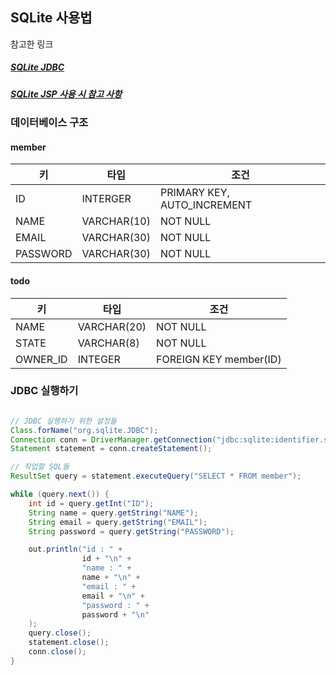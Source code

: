 ## SQLite 사용법

참고한 링크

##### [SQLite JDBC](https://velog.io/@zihoo/SQLite-JDBC)
##### [SQLite JSP 사용 시 참고 사항](https://blog.naver.com/haengro/40061270062)

### 데이터베이스 구조
#### member
| 키        | 타입          | 조건                          |
|----------|-------------|-----------------------------|
| ID       | INTERGER    | PRIMARY KEY, AUTO_INCREMENT |
| NAME     | VARCHAR(10) | NOT NULL                    |
| EMAIL    | VARCHAR(30) | NOT NULL                    |
| PASSWORD | VARCHAR(30) | NOT NULL                    |

#### todo
| 키        | 타입         | 조건                     |
|----------|------------|------------------------|
| NAME     | VARCHAR(20) | NOT NULL               |
| STATE    | VARCHAR(8) | NOT NULL               |
| OWNER_ID | INTEGER    | FOREIGN KEY member(ID) |

### JDBC 실행하기
```java

// JDBC 실행하기 위한 설정들
Class.forName("org.sqlite.JDBC");
Connection conn = DriverManager.getConnection("jdbc:sqlite:identifier.sqlite");
Statement statement = conn.createStatement();

// 작업할 SQL들
ResultSet query = statement.executeQuery("SELECT * FROM member");

while (query.next()) {
    int id = query.getInt("ID");
    String name = query.getString("NAME");
    String email = query.getString("EMAIL");
    String password = query.getString("PASSWORD");

    out.println("id : " +
                id + "\n" +
                "name : " +
                name + "\n" +
                "email : " +
                email + "\n" +
                "password : " +
                password + "\n"
    );
    query.close();
    statement.close();
    conn.close();
}
```